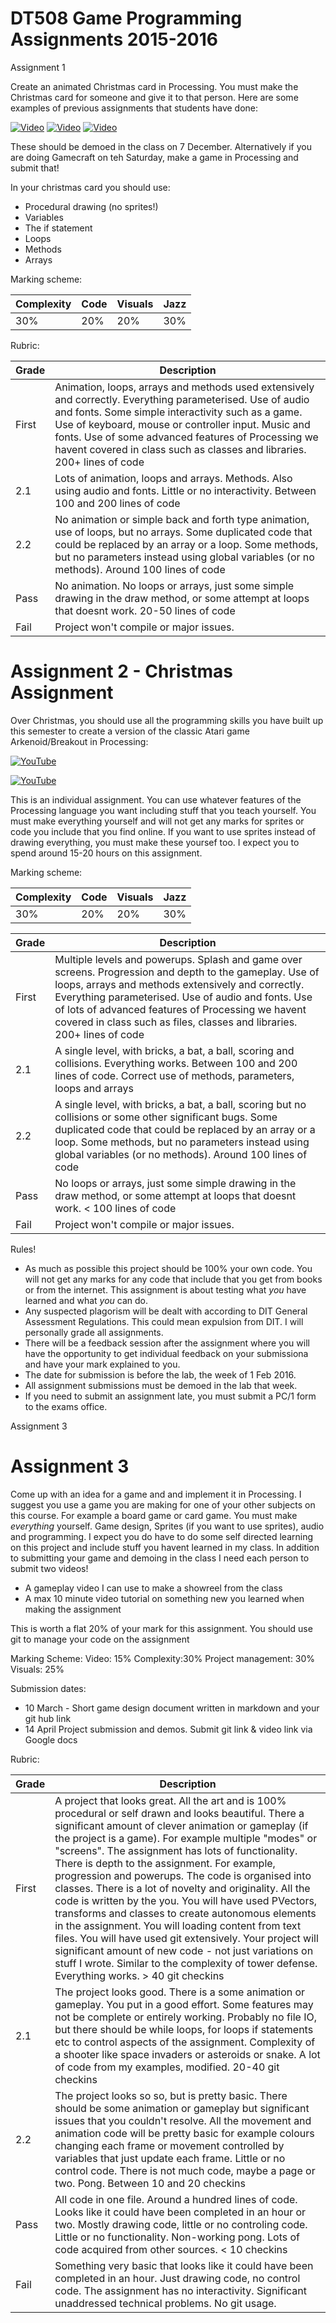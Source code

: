 # DT508 Game Programming Assignments 2015-2016

Assignment 1

Create an animated Christmas card in Processing. You must make the Christmas card for someone and give it to that person. 
Here are some examples of previous assignments that students have done:

[![Video](http://img.youtube.com/vi/Yy5MzcFQ99s/0.jpg)](http://www.youtube.com/watch?v=Yy5MzcFQ99s)
[![Video](http://img.youtube.com/vi/S575a92AsuQ/0.jpg)](http://www.youtube.com/watch?v=S575a92AsuQ)
[![Video](http://img.youtube.com/vi/wAEABphUJB8/0.jpg)](http://www.youtube.com/watch?v=wAEABphUJB8)

These should be demoed in the class on 7 December. Alternatively if you are doing Gamecraft on teh Saturday, make a game in Processing and submit that!

In your christmas card you should use:

- Procedural drawing (no sprites!)
- Variables
- The if statement
- Loops
- Methods
- Arrays

Marking scheme:

| Complexity | Code | Visuals | Jazz |
|------------|----|---------|------|
|30%         |20% |20%      |30%   |

Rubric:

| Grade | Description |
| ------|-------------|
| First | Animation, loops, arrays and methods used extensively and correctly. Everything parameterised. Use of audio and fonts. Some simple interactivity such as a game. Use of keyboard, mouse or controller input. Music and fonts. Use of some advanced features of Processing we havent covered in class such as classes and libraries. 200+ lines of code|
| 2.1 | Lots of animation, loops and arrays. Methods. Also using audio and fonts. Little or no interactivity. Between 100 and 200 lines of code |
| 2.2 | No animation or simple back and forth type animation, use of loops, but no arrays. Some duplicated code that could be replaced by an array or a loop. Some methods, but no parameters instead using global variables (or no methods). Around 100 lines of code|
| Pass | No animation. No loops or arrays, just some simple drawing in the draw method, or some attempt at loops that doesnt work. 20-50 lines of code |
| Fail | Project won't compile or major issues. |

# Assignment 2 - Christmas Assignment

Over Christmas, you should use all the programming skills you have built up this semester to create a version of the classic Atari game Arkenoid/Breakout in Processing:

[![YouTube](http://img.youtube.com/vi/hW7Sg5pXAok/0.jpg)](https://www.youtube.com/watch?v=hW7Sg5pXAok) 

[![YouTube](http://img.youtube.com/vi/z9WP1OIgBNo/0.jpg)](https://www.youtube.com/watch?v=z9WP1OIgBNo) 

This is an individual assignment. You can use whatever features of the Processing language you want including stuff that you teach yourself. You must make everything yourself and will not get any marks for sprites or code you include that you find online. If you want to use sprites instead of drawing everything, you must make these yoursef too. I expect you to spend around 15-20 hours on this assignment.

Marking scheme:

| Complexity | Code | Visuals | Jazz |
|------------|----|---------|------|
|30%         |20% |20%      |30%   |

| Grade | Description |
| ------|-------------|
| First | Multiple levels and powerups. Splash and game over screens. Progression and depth to the gameplay. Use of loops, arrays and methods extensively and correctly. Everything parameterised. Use of audio and fonts. Use of lots of advanced features of Processing we havent covered in class such as files, classes and libraries. 200+ lines of code |
| 2.1 | A single level, with bricks, a bat, a ball, scoring and collisions. Everything works. Between 100 and 200 lines of code. Correct use of methods, parameters, loops and arrays |
| 2.2 | A single level, with bricks, a bat, a ball, scoring but no collisions or some other significant bugs. Some duplicated code that could be replaced by an array or a loop. Some methods, but no parameters instead using global variables (or no methods). Around 100 lines of code |
| Pass | No loops or arrays, just some simple drawing in the draw method, or some attempt at loops that doesnt work. < 100 lines of code |
| Fail | Project won't compile or major issues. |

Rules!

- As much as possible this project should be 100% your own code. You will not get any marks for any code that include that you get from books or from the internet. This assignment is about testing what *you* have learned and what *you* can do.
- Any suspected plagorism will be dealt with according to DIT General Assessment Regulations. This could mean expulsion from DIT. I will personally grade all assignments.
- There will be a feedback session after the assignment where you will have the opportunity to get individual feedback on your submissiona and have your mark explained to you.
- The date for submission is before the lab, the week of 1 Feb 2016. 
- All assignment submissions must be demoed in the lab that week.
- If you need to submit an assignment late, you must submit a PC/1 form to the exams office.

Assignment 3

Assignment 3
============

Come up with an idea for a game and and implement it in Processing. I suggest you use a game you are making for one of your other subjects on this course. For example a board game or card game. You must make *everything* yourself. Game design, Sprites (if you want to use sprites), audio and programming. I expect you do have to do some self directed learning on this project and include stuff you havent learned in my class. In addition to submitting your game and demoing in the class I need each person to submit two videos! 

- A gameplay video I can use to make a showreel from the class
- A max 10 minute video tutorial on something new you learned when making the assignment

This is worth a flat 20% of your mark for this assignment. You should use git to manage your code on the assignment    

Marking Scheme:
Video: 15% Complexity:30% Project management: 30% Visuals: 25%

Submission dates:
- 10 March - Short game design document written in markdown and your git hub link
- 14 April Project submission and demos. Submit git link & video link via Google docs 

Rubric:

| Grade | Description |
| ------|-------------|
| First | A project that looks great. All the art and is 100% procedural or self drawn and looks beautiful. There a significant amount of clever animation or gameplay (if the project is a game). For example multiple "modes" or "screens". The assignment has lots of functionality. There is depth to the assignment. For example, progression and powerups. The code is organised into classes. There is a lot of novelty and originality. All the code is written by the you. You will have used PVectors, transforms and classes to create autonomous elements in the assignment. You will loading content from text files. You will have used git extensively. Your project will significant amount of new code - not just variations on stuff I wrote. Similar to the complexity of tower defense. Everything works. > 40 git checkins|
| 2.1 | The project looks good. There is a some animation or gameplay. You put in a good effort. Some features may not be complete or entirely working. Probably no file IO, but there should be while loops, for loops if statements etc to control aspects of the assignment. Complexity of a shooter like space invaders or asteroids or snake. A lot of code from my examples, modified. 20-40 git checkins |
| 2.2 | The project looks so so, but is pretty basic. There should be some animation or gameplay but significant issues that you couldn't resolve. All the movement and animation code will be pretty basic for example colours changing each frame or movement controlled by variables that just update each frame. Little or no control code. There is not much code, maybe a page or two. Pong. Between 10 and 20 checkins |
| Pass | All code in one file. Around a hundred lines of code. Looks like it could have been completed in an hour or two. Mostly drawing code, little or no controling code. Little or no functionality. Non-working pong. Lots of code acquired from other sources. < 10 checkins |
| Fail | Something very basic that looks like it could have been completed in an hour. Just drawing code, no control code. The assignment has no interactivity. Significant unaddressed technical problems. No git usage.  |
